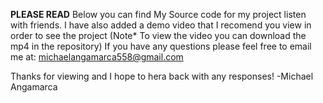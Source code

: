 **PLEASE READ**
Below you can find My Source code for my project listen with friends. I have also added a demo video that I recomend you view in order to see the project (Note* To view the video you can download the mp4 in the repository) 
If you have any questions please feel free to email me at: michaelangamarca558@gmail.com

Thanks for viewing and I hope to hera back with any responses!
-Michael Angamarca
